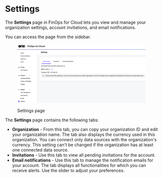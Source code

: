 # Settings

The **Settings** page in FinOps for Cloud lets you view and manage your organization settings, account invitations, and email notifications.

You can access the page from the sidebar.

<figure><img src="../../.gitbook/assets/finOps_settings.png" alt=""><figcaption><p>Settings page</p></figcaption></figure>

The **Settings** page contains the following tabs:

* **Organization** - From this tab, you can copy your organization ID and edit your organization name. The tab also displays the currency used in this organization. You can connect only data sources with the organization's currency. This setting can't be changed if the organization has at least one connected data source.
* **Invitations** - Use this tab to view all pending invitations for the account.
* **Email notifications** - Use this tab to manage the notification emails for your account. The tab displays all functionalities for which you can receive alerts. Use the slider to adjust your preferences.
